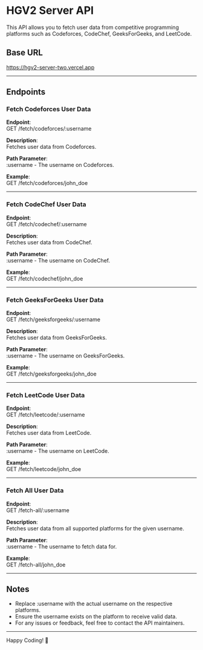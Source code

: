 # HGV2 Server API

This API allows you to fetch user data from competitive programming platforms such as Codeforces, CodeChef, GeeksForGeeks, and LeetCode.

## Base URL

https://hgv2-server-two.vercel.app

---

## Endpoints

### Fetch Codeforces User Data

**Endpoint**:  
GET /fetch/codeforces/:username

**Description**:  
Fetches user data from Codeforces.

**Path Parameter**:  
:username - The username on Codeforces.

**Example**:  
GET /fetch/codeforces/john_doe

---

### Fetch CodeChef User Data

**Endpoint**:  
GET /fetch/codechef/:username

**Description**:  
Fetches user data from CodeChef.

**Path Parameter**:  
:username - The username on CodeChef.

**Example**:  
GET /fetch/codechef/john_doe

---

### Fetch GeeksForGeeks User Data

**Endpoint**:  
GET /fetch/geeksforgeeks/:username

**Description**:  
Fetches user data from GeeksForGeeks.

**Path Parameter**:  
:username - The username on GeeksForGeeks.

**Example**:  
GET /fetch/geeksforgeeks/john_doe

---

### Fetch LeetCode User Data

**Endpoint**:  
GET /fetch/leetcode/:username

**Description**:  
Fetches user data from LeetCode.

**Path Parameter**:  
:username - The username on LeetCode.

**Example**:  
GET /fetch/leetcode/john_doe

---

### Fetch All User Data

**Endpoint**:  
GET /fetch-all/:username

**Description**:  
Fetches user data from all supported platforms for the given username.

**Path Parameter**:  
:username - The username to fetch data for.

**Example**:  
GET /fetch-all/john_doe

---

## Notes

- Replace :username with the actual username on the respective platforms.
- Ensure the username exists on the platform to receive valid data.
- For any issues or feedback, feel free to contact the API maintainers.

---

Happy Coding! 🎉

